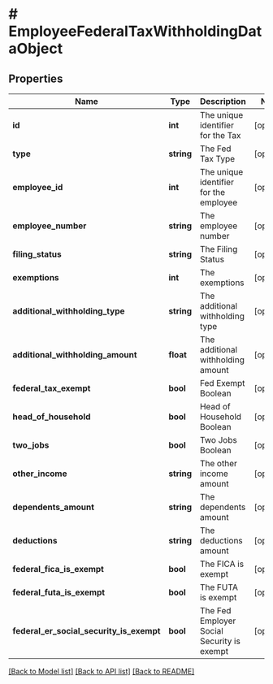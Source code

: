 # # EmployeeFederalTaxWithholdingDataObject

## Properties

Name | Type | Description | Notes
------------ | ------------- | ------------- | -------------
**id** | **int** | The unique identifier for the Tax | [optional]
**type** | **string** | The Fed Tax Type | [optional]
**employee_id** | **int** | The unique identifier for the employee | [optional]
**employee_number** | **string** | The employee number | [optional]
**filing_status** | **string** | The Filing Status | [optional]
**exemptions** | **int** | The exemptions | [optional]
**additional_withholding_type** | **string** | The additional withholding type | [optional]
**additional_withholding_amount** | **float** | The additional withholding amount | [optional]
**federal_tax_exempt** | **bool** | Fed Exempt Boolean | [optional]
**head_of_household** | **bool** | Head of Household Boolean | [optional]
**two_jobs** | **bool** | Two Jobs Boolean | [optional]
**other_income** | **string** | The other income amount | [optional]
**dependents_amount** | **string** | The dependents amount | [optional]
**deductions** | **string** | The deductions amount | [optional]
**federal_fica_is_exempt** | **bool** | The FICA is exempt | [optional]
**federal_futa_is_exempt** | **bool** | The FUTA is exempt | [optional]
**federal_er_social_security_is_exempt** | **bool** | The Fed Employer Social Security is exempt | [optional]

[[Back to Model list]](../../README.md#models) [[Back to API list]](../../README.md#endpoints) [[Back to README]](../../README.md)
